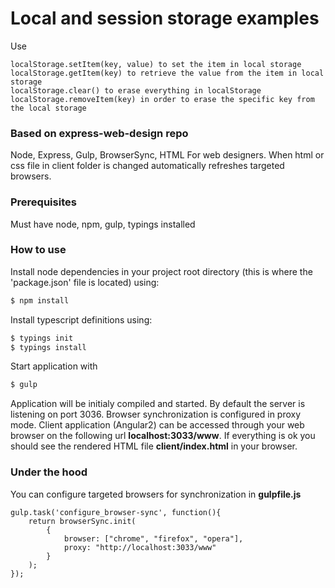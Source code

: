 # Local and session storage examples
Use
```
localStorage.setItem(key, value) to set the item in local storage
localStorage.getItem(key) to retrieve the value from the item in local storage
localStorage.clear() to erase everything in localStorage
localStorage.removeItem(key) in order to erase the specific key from the local storage

```

### Based on express-web-design repo
Node, Express, Gulp, BrowserSync, HTML
For web designers. When html or css file in client folder is changed automatically refreshes targeted browsers.

### Prerequisites
Must have node, npm, gulp, typings installed

### How to use
Install node dependencies in your project root directory (this is where the 'package.json' file is located) using:
```sh
$ npm install
``` 
Install typescript definitions using:
```sh
$ typings init
$ typings install
```

Start application with 
```sh
$ gulp
```

Application will be initialy compiled and started. By default the server is listening on port 3036. Browser synchronization is configured in proxy mode. Client application (Angular2) can be accessed through your web browser on the following url **localhost:3033/www**. If everything is ok you should see the rendered HTML file **client/index.html** in your browser.

### Under the hood

You can configure targeted browsers for synchronization in **gulpfile.js**
```
gulp.task('configure_browser-sync', function(){
    return browserSync.init(
        {
            browser: ["chrome", "firefox", "opera"],
            proxy: "http://localhost:3033/www"                       
        }
    );
});
```